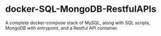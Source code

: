 # docker-SQL-MongoDB-RestfulAPIs
A complete docker-compose stack of MySQL, along with SQL scripts, MongoDB with entrypoint, and a Restful API container. 
